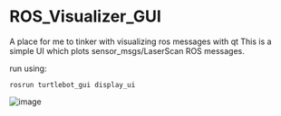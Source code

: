 # ROS_Visualizer_GUI
A place for me to tinker with visualizing ros messages with qt
This is a simple UI which plots sensor_msgs/LaserScan ROS messages. 

run using:

```rosrun turtlebot_gui display_ui```

![image](https://user-images.githubusercontent.com/23528591/225470397-108e4f26-4926-4f5e-a7f5-aebbd4086042.png)
